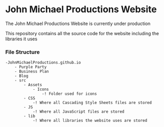 # John Michael Productions Website

The John Michael Productions Website is currently under production

This repository contains all the source code for the website including the libraries it uses

### File Structure

```
-JohnMichaelProductions.github.io
    - Purple Party
    - Business Plan
    - Blog
    - src
        - Assets
            - Icons
                -! Folder used for icons
        - CSS
            -! Where all Cascading Style Sheets files are stored
        - JS
            -! Where all JavaScript files are stored
        - lib
            -! Where all libraries the website uses are stored
```